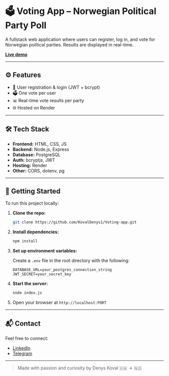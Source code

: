 # 🗳️ Voting App – Norwegian Political Party Poll

A fullstack web application where users can register, log in, and vote for Norwegian political parties. Results are displayed in real-time.

[**Live demo**](https://voting-app-bcvi.onrender.com/)

---

## ⚙️ Features

- 🔐 User registration & login (JWT + bcrypt)
- 🗳️ One vote per user
- 📊 Real-time vote results per party
- 🌐 Hosted on Render

---

## 🛠️ Tech Stack

- **Frontend:** HTML, CSS, JS
- **Backend:** Node.js, Express
- **Database:** PostgreSQL
- **Auth:** bcryptjs, JWT
- **Hosting:** Render
- **Other:** CORS, dotenv, pg

---

## 🚀 Getting Started

To run this project locally:

1. **Clone the repo:**
   ```bash
   git clone https://github.com/KovalDenys1/Voting-app.git
   ```

2. **Install dependencies:**
   ```bash
   npm install
   ```

3. **Set up environment variables:**

   Create a `.env` file in the root directory with the following:
   ```
   DATABASE_URL=your_postgres_connection_string
   JWT_SECRET=your_secret_key
   ```

4. **Start the server:**
   ```bash
   node index.js
   ```

5. Open your browser at `http://localhost:PORT`

---

## 📬 Contact

Feel free to connect:

- [LinkedIn](https://www.linkedin.com/in/denys-koval-8b219223a/)
- [Telegram](https://t.me/kovaldenys1)

---

> Made with passion and curiosity by Denys Koval 🇺🇦 → 🇳🇴